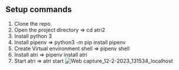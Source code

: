 ## Setup commands

1. Clone the repo.
2. Open the project directory => cd atri2
3. Install python 3
4. Install pipenv => python3 -m pip install pipenv
5. Create Virtual environment shell => pipenv shell
6. Install atri => pipenv install atri
7. Start atri => atri start
![Web capture_12-2-2023_131534_localhost](https://user-images.githubusercontent.com/118073045/218299212-405a4598-234f-4086-bbe2-dfce9c613f30.jpeg)
